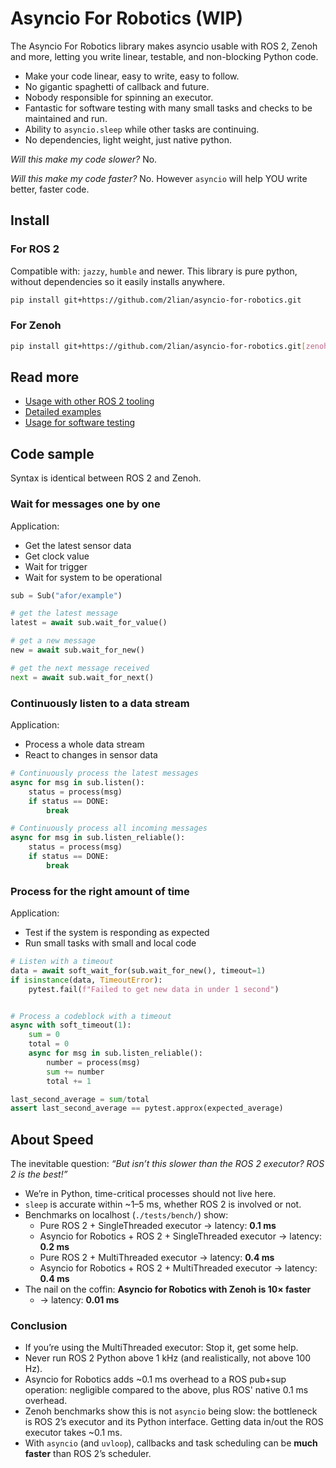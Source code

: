# Asyncio For Robotics (WIP)

The Asyncio For Robotics library makes asyncio usable with ROS 2, Zenoh and more, letting you write linear, testable, and non-blocking Python code.

- Make your code linear, easy to write, easy to follow.
- No gigantic spaghetti of callback and future.
- Nobody responsible for spinning an executor.
- Fantastic for software testing with many small tasks and checks to be
  maintained and run.
- Ability to `asyncio.sleep` while other tasks are continuing.
- No dependencies, light weight, just native python.

*Will this make my code slower?* No.

*Will this make my code faster?* No. However `asyncio` will help YOU write
better, faster code.

## Install

### For ROS 2

Compatible with: `jazzy`, `humble` and newer. This library is pure python, without dependencies so it easily installs anywhere.

```bash
pip install git+https://github.com/2lian/asyncio-for-robotics.git
```

### For Zenoh

```bash
pip install git+https://github.com/2lian/asyncio-for-robotics.git[zenoh]
```

## Read more

- [Usage with other ROS 2 tooling](./using_with_ros.md)
- [Detailed examples](./asyncio_for_robotics/example)
- [Usage for software testing](./tests)

## Code sample

Syntax is identical between ROS 2 and Zenoh.

### Wait for messages one by one

Application:
- Get the latest sensor data
- Get clock value
- Wait for trigger
- Wait for system to be operational

```python
sub = Sub("afor/example")

# get the latest message
latest = await sub.wait_for_value()

# get a new message
new = await sub.wait_for_new()

# get the next message received
next = await sub.wait_for_next()
```

### Continuously listen to a data stream

Application:
- Process a whole data stream
- React to changes in sensor data

```python
# Continuously process the latest messages
async for msg in sub.listen():
    status = process(msg)
    if status == DONE:
        break

# Continuously process all incoming messages
async for msg in sub.listen_reliable():
    status = process(msg)
    if status == DONE:
        break
```

### Process for the right amount of time

Application:
- Test if the system is responding as expected
- Run small tasks with small and local code

```python
# Listen with a timeout
data = await soft_wait_for(sub.wait_for_new(), timeout=1)
if isinstance(data, TimeoutError):
    pytest.fail(f"Failed to get new data in under 1 second")


# Process a codeblock with a timeout
async with soft_timeout(1):
    sum = 0
    total = 0
    async for msg in sub.listen_reliable():
        number = process(msg)
        sum += number
        total += 1

last_second_average = sum/total
assert last_second_average == pytest.approx(expected_average)
```

## About Speed

The inevitable question: *“But isn’t this slower than the ROS 2 executor? ROS 2 is the best!”*

- We’re in Python, time-critical processes should not live here.  
- `sleep` is accurate within ~1–5 ms, whether ROS 2 is involved or not.  
- Benchmarks on localhost (`./tests/bench/`) show:
  - Pure ROS 2 + SingleThreaded executor → latency: **0.1 ms**
  - Asyncio for Robotics + ROS 2 + SingleThreaded executor → latency: **0.2 ms**
  - Pure ROS 2 + MultiThreaded executor → latency: **0.4 ms**
  - Asyncio for Robotics + ROS 2 + MultiThreaded executor → latency: **0.4 ms**
- The nail on the coffin: **Asyncio for Robotics with Zenoh is 10× faster**
  - → latency: **0.01 ms**

### Conclusion
- If you’re using the MultiThreaded executor: Stop it, get some help.
- Never run ROS 2 Python above 1 kHz (and realistically, not above 100 Hz).  
- Asyncio for Robotics adds ~0.1 ms overhead to a ROS pub+sup operation: negligible compared to the above, plus ROS' native 0.1 ms overhead.
- Zenoh benchmarks show this is not `asyncio` being slow: the bottleneck is ROS 2’s executor and its Python interface. Getting data in/out the ROS executor takes ~0.1 ms.
- With `asyncio` (and `uvloop`), callbacks and task scheduling can be **much faster** than ROS 2’s scheduler.
